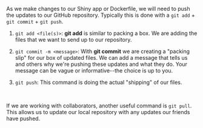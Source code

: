 As we make changes to our Shiny app or Dockerfile, we will need to push the updates to our GitHub repository. Typically this is done with a `git add` + `git commit` + `git push`.

1. `git add <file(s)>`: **git add** is similar to packing a box. We are adding the files that we want to send up to our repository.

2. `git commit -m <message>`: With **git commit** we are creating a "packing slip" for our box of updated files. We can add a message that tells us and others why we're pushing these updates and what they do. Your message can be vague or informative--the choice is up to you.

3. `git push`: This command is doing the actual "shipping" of our files.

<br>

If we are working with collaborators, another useful command is `git pull`. This allows us to update our local repository with any updates our friends have pushed.